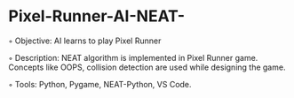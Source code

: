 # Pixel-Runner-AI-NEAT-
◦ Objective: AI learns to play Pixel Runner

◦ Description: NEAT algorithm is implemented in Pixel Runner game. Concepts like OOPS, collision detection are used while designing the game.

◦ Tools: Python, Pygame, NEAT-Python, VS Code.
